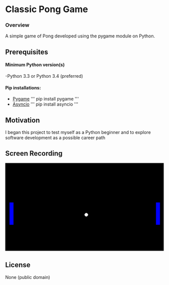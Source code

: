 # Classic Pong Game
### Overview
A simple game of Pong developed using the pygame module on Python.

## Prerequisites
#### Minimum Python version(s)
-Python 3.3 or Python 3.4 (preferred)  
#### Pip installations:
- [Pygame](https://pypi.org/project/pygame/)
'''
pip install pygame
'''
- [Asyncio](https://pypi.org/project/asyncio/)
'''
pip install asyncio
'''


## Motivation
I began this project to test myself as a Python beginner and to explore software development as a possible career path

## Screen Recording
![Pong Game - Animated gif demo](pong-game.gif)

## License
None (public domain)
